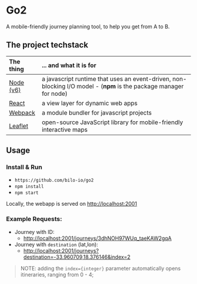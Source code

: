 # Go2

A mobile-friendly journey planning tool, to help you get from A to B.

## The project techstack

|The thing|... and what it is for|
|:--------|:-----------|
|[Node (v6)](https://nodejs.org)|a javascript runtime that uses an event-driven, non-blocking I/O model - (**npm** is the package manager for node)|
|[React](https://facebook.github.io/react/)|a view layer for dynamic web apps|
|[Webpack](https://webpack.github.io)|a module bundler for javascript projects|
|[Leaflet](http://leafletjs.com/)|open-source JavaScript library for mobile-friendly interactive maps|

## Usage

### Install & Run


- `https://github.com/bilo-io/go2`
- `npm install`
- `npm start`

Locally, the webapp is served on [http://localhost:2001](http://localhost:2001)

### Example Requests:

- Journey with ID:
    - [http://localhost:2001/journeys/3dhNOH97WUq_taeKAW2gqA](http://localhost:2001/journeys/3dhNOH97WUq_taeKAW2gqA)
- Journey with `destination` (lat,lon):
    - [http://localhost:2001/journeys?destination=-33.960709,18.376146&index=2](http://localhost:2001/journeys?destination=-33.960709,18.376146&index=2)

>NOTE: adding the `index={integer}` parameter automatically opens itineraries, ranging from 0 - 4;

